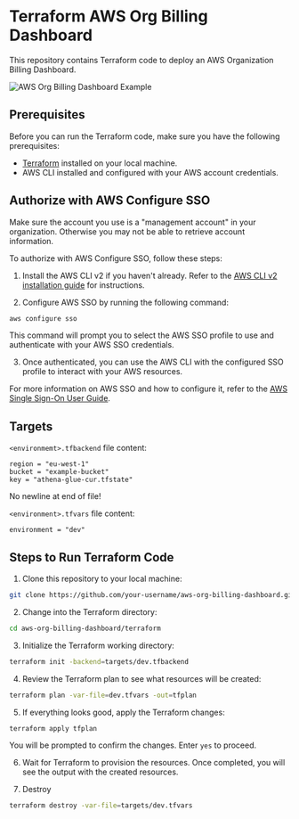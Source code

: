 # Terraform AWS Org Billing Dashboard

This repository contains Terraform code to deploy an AWS Organization Billing Dashboard.

![AWS Org Billing Dashboard Example](https://i.ibb.co/mFXbhHs/aws-org-cur-dashboard.png)

## Prerequisites

Before you can run the Terraform code, make sure you have the following prerequisites:

- [Terraform](https://www.terraform.io/downloads.html) installed on your local machine.
- AWS CLI installed and configured with your AWS account credentials.

## Authorize with AWS Configure SSO

Make sure the account you use is a "management account" in your organization. Otherwise you may not be able to retrieve account information.

To authorize with AWS Configure SSO, follow these steps:

1. Install the AWS CLI v2 if you haven't already. Refer to the [AWS CLI v2 installation guide](https://docs.aws.amazon.com/cli/latest/userguide/install-cliv2.html) for instructions.

2. Configure AWS SSO by running the following command:

```bash
aws configure sso
```

This command will prompt you to select the AWS SSO profile to use and authenticate with your AWS SSO credentials.

3. Once authenticated, you can use the AWS CLI with the configured SSO profile to interact with your AWS resources.

For more information on AWS SSO and how to configure it, refer to the [AWS Single Sign-On User Guide](https://docs.aws.amazon.com/singlesignon/latest/userguide/what-is.html).

## Targets

`<environmemt>.tfbackend` file content:

```
region = "eu-west-1"
bucket = "example-bucket"
key = "athena-glue-cur.tfstate"
```

No newline at end of file!

`<environment>.tfvars` file content:

```hcl
environment = "dev"
```

## Steps to Run Terraform Code

1. Clone this repository to your local machine:

```bash
git clone https://github.com/your-username/aws-org-billing-dashboard.git
```

2. Change into the Terraform directory:

```bash
cd aws-org-billing-dashboard/terraform
```

3. Initialize the Terraform working directory:

```bash
terraform init -backend=targets/dev.tfbackend
```

4. Review the Terraform plan to see what resources will be created:

```bash
terraform plan -var-file=dev.tfvars -out=tfplan
```

5. If everything looks good, apply the Terraform changes:

```bash
terraform apply tfplan
```

You will be prompted to confirm the changes. Enter `yes` to proceed.

6. Wait for Terraform to provision the resources. Once completed, you will see the output with the created resources.

7. Destroy

```bash
terraform destroy -var-file=targets/dev.tfvars
```
